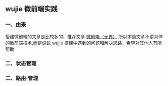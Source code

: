 ## wujie 微前端实践

### 一、由来

搭建微前端的文章是比较多的，推荐文章 [微前端（无界）](https://juejin.cn/post/7212603829572911159#heading-9)
所以本篇文章不讲具体的微前端技术,而是说说 wujie 搭建中遇到的问题和解决思路，希望对其他人有所帮助

### 二、状态管理

### 二、路由·管理
